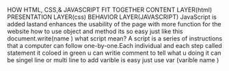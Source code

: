 HOW HTML, CSS,& JAVASCRIPT FIT TOGETHER
CONTENT LAYER(html)
PRESENTATION LAYER(css)
BEHAVIOR LAYER(JAVASCRIPT)
JavaScript is added lastand enhances the usability of the page with more function for the website
how to use object and method its so easy just like this
document.write(name )
what script mean?
A script is a series of instructions that a computer can follow one-by-one.Each individual
and each step called statement it coloed in green 
u can writie comment to tell what u doing it can be singel line or multi line 
to add varible is easy just use  var (varible name ) 